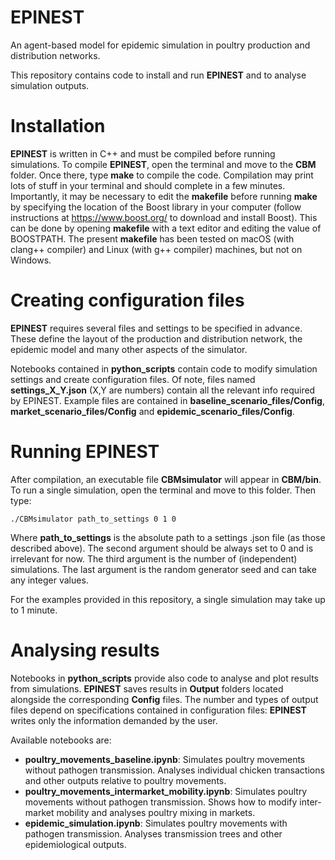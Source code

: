 # EPINEST

An agent-based model for epidemic simulation in poultry production and distribution networks.

This repository contains code to install and run **EPINEST** and to analyse simulation outputs.

# Installation

**EPINEST** is written in C++ and must be compiled before running simulations. To compile **EPINEST**, open the terminal and move to the **CBM** folder. Once there, type **make** to compile the code. Compilation may print lots of stuff in your terminal and should complete in a few minutes. Importantly, it may be necessary to edit the **makefile** before running **make** by specifying the location of the Boost library in your computer (follow instructions at https://www.boost.org/ to download and install Boost). This can be done by opening **makefile** with a text editor and editing the value of BOOSTPATH. The present **makefile** has been tested on macOS (with clang++ compiler) and Linux (with g++ compiler) machines, but not on Windows.

# Creating configuration files

**EPINEST** requires several files and settings to be specified in advance. These define the layout of the production and distribution network, the epidemic model and many other aspects of the simulator. 

Notebooks contained in **python_scripts** contain code to modify simulation settings and create configuration files. Of note, files named **settings_X_Y.json** (X,Y are numbers) contain all the relevant info required by EPINEST. Example files are contained in **baseline_scenario_files/Config**, **market_scenario_files/Config** and **epidemic_scenario_files/Config**.

# Running EPINEST

After compilation, an executable file **CBMsimulator** will appear in **CBM/bin**. To run a single simulation, open the terminal and move to this folder. Then type:

`./CBMsimulator path_to_settings 0 1 0`

Where **path_to_settings** is the absolute path to a settings .json file (as those described above). The second argument should be always set to 0 and is irrelevant for now. The third argument is the number of (independent) simulations. The last argument is the random generator seed and can take any integer values.

For the examples provided in this repository, a single simulation may take up to 1 minute.

# Analysing results

Notebooks in **python_scripts** provide also code to analyse and plot results from simulations. **EPINEST** saves results in **Output** folders located alongside the corresponding **Config** files. The number and types of output files depend on specifications contained in configuration files: **EPINEST** writes only the information demanded by the user.

Available notebooks are:

- **poultry_movements_baseline.ipynb**: Simulates poultry movements without pathogen transmission. Analyses individual chicken transactions and other outputs relative to poultry movements.
- **poultry_movements_intermarket_mobility.ipynb**: Simulates poultry movements without pathogen transmission. Shows how to modify inter-market mobility and analyses poultry mixing in markets.
- **epidemic_simulation.ipynb**: Simulates poultry movements with pathogen transmission. Analyses transmission trees and other epidemiological outputs.
